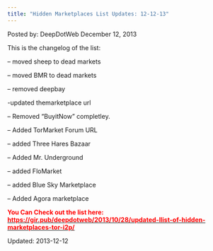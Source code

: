 ```yaml
---
title: "Hidden Marketplaces List Updates: 12-12-13"
---
```


<span>Posted by: DeepDotWeb </span>
<span>December 12, 2013</span>


<p>This is the changelog of the list:</p>
<p>&#8211; moved sheep to dead markets</p>
<p>&#8211; moved BMR to dead markets</p>
<p>&#8211; removed deepbay</p>
<p>-updated themarketplace url</p>
<p>&#8211; Removed &#8220;BuyitNow&#8221; completley.</p>
<p>&#8211; Added TorMarket Forum URL</p>
<p>&#8211; added Three Hares Bazaar</p>
<p>&#8211; Added Mr. Underground</p>
<p>&#8211; added FloMarket</p>
<p>&#8211; added Blue Sky Marketplace</p>
<p>&#8211; Added Agora marketplace</p>
<p><span style="color: #ff0000;"><strong>You Can Check out the list here: <a href="https://gir.pub/deepdotweb/2013/10/28/updated-llist-of-hidden-marketplaces-tor-i2p/" target="_blank"><span style="color: #ff0000;">https://gir.pub/deepdotweb/2013/10/28/updated-llist-of-hidden-marketplaces-tor-i2p/</span></a></strong></span></p>


Updated: 2013-12-12